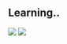 ## Learning..
<img src ="https://img.shields.io/badge/Python-3776AB.svg?&style=flat-sqare&logo=Python&logoColor=white"/> <img src ="https://img.shields.io/badge/Java-007396.svg?&style=flat-sqare&logo=OpenJDK&logoColor=red"/>
